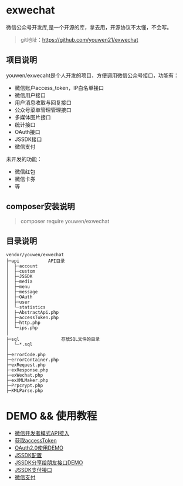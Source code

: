 # exwechat
微信公众号开发库,是一个开源的库，拿去用，开源协议不太懂，不会写。

>git地址：https://github.com/youwen21/exwechat

## 项目说明

youwen/exwecaht是个人开发的项目，方便调用微信公众号接口，功能有：

+ 微信账户access_token，IP白名单接口
+ 微信用户接口
+ 用户消息收取与回复接口
+ 公众号菜单管理管理接口
+ 多媒体图片接口
+ 统计接口
+ OAuth接口
+ JSSDK接口
+ 微信支付

未开发的功能：

-  微信红包
-  微信卡券
-  等

## composer安装说明

>composer require youwen/exwechat


## 目录说明

```
vendor/youwen/exwechat  
├─api           API目录
│  ├─account             
│  ├─custom       
│  ├─JSSDK        
│  ├─media        
│  ├─menu        
│  ├─message      
│  ├─OAuth 
│  ├─user
│  └─statistics      
│  ├─AbstractApi.php
│  ├─accessToken.php
│  ├─http.php
│  └─ips.php 
│
├─sql                存放SQL文件的目录
│  └─*.sql
│
├─errorCode.php
├─errorContainer.php
├─exRequest.php
├─exResponse.php
├─exWechat.php
├─exXMLMaker.php
├─Prpcrypt.php
├─XMLParse.php
```

# DEMO && 使用教程

- [微信开发者模式API接入](doc/firstStep.md#demo)
- [获取accessToken](doc/accessToken.md)
- [OAuth2.0使用DEMO](doc/oauth.md)
- [JSSDK配置](doc/jssdk_conf.md)
- [JSSDK分享给朋友接口DEMO](doc/jssdk_demo.md)
- [JSSDK支付接口](doc/jssdk_pay.md)
- [微信支付](doc/pay.md)


